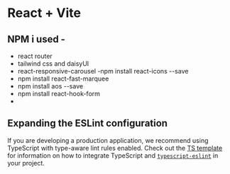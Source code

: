 # React + Vite

## NPM i used - 
- react router 
- tailwind css and daisyUI 
- react-responsive-carousel
-npm install react-icons --save
- npm install react-fast-marquee
- npm install aos --save
- npm install react-hook-form
- 

## Expanding the ESLint configuration

If you are developing a production application, we recommend using TypeScript with type-aware lint rules enabled. Check out the [TS template](https://github.com/vitejs/vite/tree/main/packages/create-vite/template-react-ts) for information on how to integrate TypeScript and [`typescript-eslint`](https://typescript-eslint.io) in your project.
